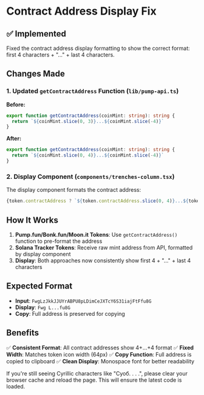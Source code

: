 # Contract Address Display Fix

## ✅ Implemented

Fixed the contract address display formatting to show the correct format: first 4 characters + "..." + last 4 characters.

## Changes Made

### 1. **Updated `getContractAddress` Function** (`lib/pump-api.ts`)

**Before:**
```typescript
export function getContractAddress(coinMint: string): string {
  return `${coinMint.slice(0, 3)}...${coinMint.slice(-4)}`
}
```

**After:**
```typescript
export function getContractAddress(coinMint: string): string {
  return `${coinMint.slice(0, 4)}...${coinMint.slice(-4)}`
}
```

### 2. **Display Component** (`components/trenches-column.tsx`)

The display component formats the contract address:
```typescript
{token.contractAddress ? `${token.contractAddress.slice(0, 4)}...${token.contractAddress.slice(-4)}` : 'N/A'}
```

## How It Works

1. **Pump.fun/Bonk.fun/Moon.it Tokens**: Use `getContractAddress()` function to pre-format the address
2. **Solana Tracker Tokens**: Receive raw mint address from API, formatted by display component
3. **Display**: Both approaches now consistently show first 4 + "..." + last 4 characters

## Expected Format

- **Input**: `FwgLzJkkJJUYrABPU8pLDimCeJXTcY6S31iajFtFfu8G`
- **Display**: `Fwg L...fu8G`
- **Copy**: Full address is preserved for copying

## Benefits

✅ **Consistent Format**: All contract addresses show 4+...+4 format
✅ **Fixed Width**: Matches token icon width (64px)
✅ **Copy Function**: Full address is copied to clipboard
✅ **Clean Display**: Monospace font for better readability

If you're still seeing Cyrillic characters like "Суоб. . . .", please clear your browser cache and reload the page. This will ensure the latest code is loaded.

